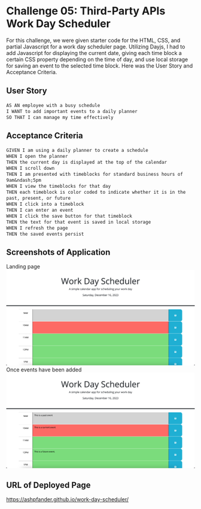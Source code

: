 # Challenge 05: Third-Party APIs Work Day Scheduler

For this challenge, we were given starter code for the HTML, CSS, and partial Javascript for a work day scheduler page. Utilizing Dayjs, I had to add Javascript for displaying the current date, giving each time block a certain CSS property depending on the time of day, and use local storage for saving an event to the selected time block. Here was the User Story and Acceptance Criteria.

## User Story

```
AS AN employee with a busy schedule
I WANT to add important events to a daily planner
SO THAT I can manage my time effectively
```

## Acceptance Criteria

```
GIVEN I am using a daily planner to create a schedule
WHEN I open the planner
THEN the current day is displayed at the top of the calendar
WHEN I scroll down
THEN I am presented with timeblocks for standard business hours of 9am&ndash;5pm
WHEN I view the timeblocks for that day
THEN each timeblock is color coded to indicate whether it is in the past, present, or future
WHEN I click into a timeblock
THEN I can enter an event
WHEN I click the save button for that timeblock
THEN the text for that event is saved in local storage
WHEN I refresh the page
THEN the saved events persist
```

## Screenshots of Application

Landing page
![screenshot1](./assets/images/landing-page.png)
Once events have been added
![screenshot2](./assets/images/adding-events.png)

## URL of Deployed Page

https://ashpfander.github.io/work-day-scheduler/